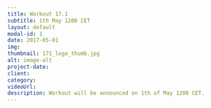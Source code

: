 ```yaml
---
title: Workout 17.1
subtitle: 1th May 1200 CET
layout: default
modal-id: 1
date: 2017-05-01
img:
thumbnail: 171_logo_thumb.jpg
alt: image-alt
project-date:
client: 
category:
videoUrl: 
description: Workout will be announced on 1th of May 1200 CET. 
---
```

